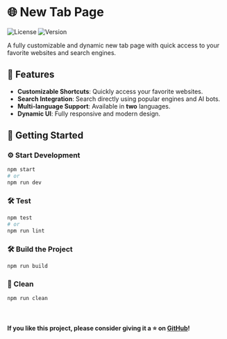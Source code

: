 # 🌐 New Tab Page

![License](https://img.shields.io/badge/license-MIT-green)
![Version](https://img.shields.io/badge/version-1.0.0-blue)

A fully customizable and dynamic new tab page with quick access to your favorite websites and search engines.

## 🌟 Features

- **Customizable Shortcuts**: Quickly access your favorite websites.
- **Search Integration**: Search directly using popular engines and AI bots.
- **Multi-language Support**: Available in **two** languages.
- **Dynamic UI**: Fully responsive and modern design.

## 🚀 Getting Started

### ⚙️ Start Development

```bash
npm start
# or
npm run dev
```

### 🛠 Test

```bash
npm test
# or
npm run lint
```

### 🛠 Build the Project

```bash
npm run build
```

### 🧹 Clean

```bash
npm run clean
```

<br />

#### If you like this project, please consider giving it a ⭐ on [GitHub](https://github.com/moehabsas/new-tab-page)!
